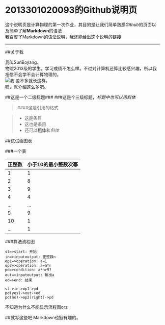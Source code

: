 # 2013301020093的Github说明页

这个说明页是计算物理的第一次作业，其目的是让我们简单熟悉*Github*的页面以及简单了解**Markdown**的语法  
我百度了Markdown的语法说明，我还能给出这个说明的[链接](https://segmentfault.com/markdown)

---

##关于我

我叫SunBoyang.  
物院2013级的学生，学习成绩不怎么样。不过对计算机还算比较感兴趣，所以我相信不会学不会计算物理的。   
![我](http://attach.bbs.miui.com/forum/201401/09/205412cddthurrtguge9ut.png)
差不多就长这样。  
嗯，就介绍这么多吧。


##这是一个二级标题###
###这是个三级标题，*标题中也可以用斜体*

>####这是引用的格式  

> - 这是条目
> - 这也是条目
> - 还可以**粗体**和*斜体*

##试试画图表

###一个表

正整数   | 小于10的最小整数次幂
-------- | ---
1 | 1
2 | 8
3 | 9
4 | 4
... | ...
9 | 9
10 | 1
... | 1

###算法流程图

```flow
st=>start: 开始
in=>inputoutput: 正整数n
op1=>operation: a=1
op2=>operation: a=a*n
pd=>condition: a*n>9?
out=>inputoutput: 输出a
ed=>end: 结束

st->in->op1->pd
pd(yes)->out->ed
pd(no)->op2(right)->pd
```
不知道为什么不能显示流程图orz

##就写这些吧
Markdown也挺有趣的。
